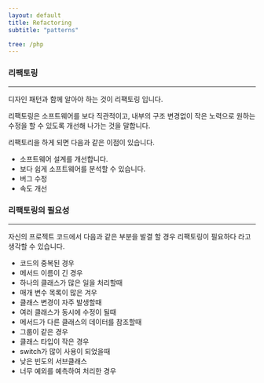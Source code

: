 ```yaml
---
layout: default
title: Refactoring
subtitle: "patterns"

tree: /php
---
```


### 리팩토링
---

디자인 패턴과 함께 알아야 하는 것이 리팩토링 입니다.

리팩토링은 소프트웨어를 보다 직관적이고, 내부의 구조 변경없이 작은 노력으로 원하는 수정을 할 수 있도록 개선해 나가는 것을 말합니다.

리팩토리을 하게 되면 다음과 같은 이점이 있습니다.
* 소프트웨어 설계를 개선합니다.
* 보다 쉽게 소프트웨어를 분석할 수 있습니다.
* 버그 수정
* 속도 개선

### 리팩토링의 필요성
---
자신의 프로젝트 코드에서 다음과 같은 부분을 발결 할 경우 리팩토링이 필요하다 라고 생각할 수 있습니다.

* 코드의 중복된 경우
* 메서드 이름이 긴 경우
* 하나의 클래스가 많은 일을 처리할때
* 매개 변수 목록이 많은 겨우
* 클래스 변경이 자주 발생할때
* 여러 클래스가 동시에 수정이 될때
* 메서드가 다른 클래스의 데이터를 참조할때
* 그룹이 같은 경우
* 클래스 타입이 작은 경우
* switch가 많이 사용이 되었을때
* 낮은 빈도의 서브클래스
* 너무 예외를 예측하여 처리한 경우


